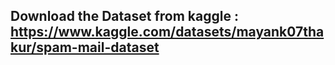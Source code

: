 ## Download the Dataset from kaggle : https://www.kaggle.com/datasets/mayank07thakur/spam-mail-dataset
